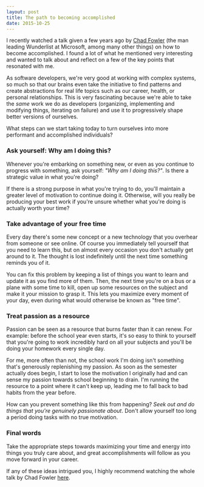 ```yaml
---
layout: post
title: The path to becoming accomplished
date: 2015-10-25
---
```


I recently watched a talk given a few years ago by <a href="https://twitter.com/chadfowler" target="blank">Chad Fowler</a> (the man leading Wunderlist at Microsoft, among many other things) on how to become accomplished. I found a lot of what he mentioned very interesting and wanted to talk about and reflect on a few of the key points that resonated with me.

As software developers, we're very good at working with complex systems, so much so that our brains even take the initiative to find patterns and create abstractions for real life topics such as our career, health, or personal relationships. This is very fascinating because we're able to take the *same* work we do as developers (organizing, implementing and modifying things, iterating on failure) and use it to progressively shape better versions of ourselves.

What steps can we start taking today to turn ourselves into more performant and accomplished individuals?

### Ask yourself: Why am I doing this?

Whenever you're embarking on something new, or even as you continue to progress with something, ask yourself: *"Why am I doing this?"*. Is there a strategic value in what you're doing?

If there is a strong purpose in what you're trying to do, you'll maintain a greater level of motivation to continue doing it. Otherwise, will you really be producing your best work if you're unsure whether what you're doing is actually worth your time?

### Take advantage of your free time

Every day there's some new concept or a new technology that you overhear from someone or see online. Of course you immediately tell yourself that you need to learn this, but on almost every occasion you don't actually get around to it. The thought is lost indefinitely until the next time something reminds you of it.

You can fix this problem by keeping a list of things you want to learn and update it as you find more of them. Then, the next time you're on a bus or a plane with some time to kill, open up some resources on the subject and make it your mission to grasp it. This lets you maximize every moment of your day, even during what would otherwise be known as "free time".

### Treat passion as a resource

Passion can be seen as a resource that burns faster than it can renew. For example: before the school year even starts, it's so easy to think to yourself that you're going to work incredibly hard on all your subjects and you'll be doing your homework every single day.

For me, more often than not, the school work I'm doing isn't something that's generously replenishing my passion. As soon as the semester actually does begin, I start to lose the motivation I originally had and can sense my passion towards school beginning to drain. I'm running the resource to a point where it can't keep up, leading me to fall back to bad habits from the year before.

How can you prevent something like this from happening? *Seek out and do things that you're genuinely passionate about*. Don't allow yourself too long a period doing tasks with no true motivation.

### Final words

Take the appropriate steps towards maximizing your time and energy into things you truly care about, and great accomplishments will follow as you move forward in your career.

If any of these ideas intrigued you, I highly recommend watching the whole talk by Chad Fowler <a href="https://www.youtube.com/watch?v=hsIcFf9pnCo" target="blank">here</a>.
